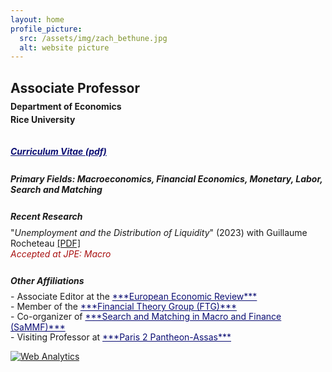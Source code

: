 ```yaml
---
layout: home
profile_picture:
  src: /assets/img/zach_bethune.jpg
  alt: website picture
---
```


## Associate Professor
<p style="margin-bottom:-.30cm;"></p>

#### Department of Economics
<p style="margin-bottom:-.40cm;"></p>

#### Rice University 
<p style="margin-bottom: .9cm;"></p>

<h5> 
  <a 
  style="color: #0b0e73" href="./assets/pdfs/Bethune-CV.pdf" target="_blank" rel="noopener noreferrer"><b>Curriculum Vitae (pdf)</b>
  </a>
</h5>
<p style="margin-bottom:.7cm;"></p>


##### **Primary Fields**: Macroeconomics,  Financial Economics, Monetary, Labor, Search and Matching
<p style="margin-bottom:.7cm;"></p>

##### **Recent Research**
<p style="margin-bottom:-.40cm;"></p>

"*Unemployment and the Distribution of Liquidity*" (2023) with Guillaume Rocheteau <a href="./assets/pdfs/BR_June2023.pdf" target="_blank" rel="noopener noreferrer">[PDF]</a> <br> <a style="color: #a80f0f">*Accepted at JPE: Macro* </a>
<p style="margin-bottom:.70cm;"></p> 

##### **Other Affiliations**
<p style="margin-bottom:-.40cm;"></p>
- Associate Editor at the <a style="color: #0b0e73" href="https://www.sciencedirect.com/journal/european-economic-review/about/editorial-board" target="_blank" rel="noopener noreferrer" color="blue">***European Economic Review***</a>
<p style="margin-bottom:-.40cm;"></p>
- Member of the <a style="color: #0b0e73" href="https://www.financetheory.org/" target="_blank" rel="noopener noreferrer" color="blue">***Financial Theory Group (FTG)*** </a> 
<p style="margin-bottom:-.40cm;"></p>
- Co-organizer of <a style="color: #0b0e73" href="https://sammf.com" target="_blank" rel="noopener noreferrer" color="blue">***Search and Matching in Macro and Finance (SaMMF)***</a>
<p style="margin-bottom:-.40cm;"></p>
- Visiting Professor at <a style="color: #0b0e73" href="https://www.u-paris2.fr/en" target="_blank" rel="noopener noreferrer" color="blue">***Paris 2 Pantheon-Assas***</a>
<p style="margin-bottom:0cm;"></p>


<!-- Default Statcounter code for Personal Webpage
http://www.zachbethune.com -->
<script type="text/javascript">
var sc_project=12335011; 
var sc_invisible=1; 
var sc_security="59050621"; 
</script>
<script type="text/javascript"
src="https://www.statcounter.com/counter/counter.js"
async></script>
<noscript><div class="statcounter"><a title="Web Analytics"
href="https://statcounter.com/" target="_blank"><img
class="statcounter"
src="https://c.statcounter.com/12335011/0/59050621/1/"
alt="Web Analytics"
referrerPolicy="no-referrer-when-downgrade"></a></div></noscript>
<!-- End of Statcounter Code -->


<!-- Global site tag (gtag.js) - Google Analytics -->
<script async src="https://www.googletagmanager.com/gtag/js?id=G-HRSX1LP7F5"></script>
<script>
  window.dataLayer = window.dataLayer || [];
  function gtag(){dataLayer.push(arguments);}
  gtag('js', new Date());

  gtag('config', 'G-HRSX1LP7F5');
</script>
<!-- End of Google Analytics Code -->